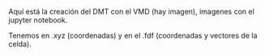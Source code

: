Aquí está la creación del DMT con el VMD (hay imagen), imagenes con el jupyter notebook.

Tenemos en .xyz (coordenadas) y en el .fdf (coordenadas y vectores de la celda).
